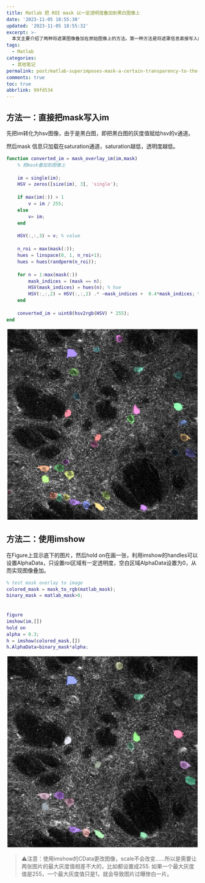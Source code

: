 ```yaml
---
title: Matlab 把 ROI mask 以一定透明度叠加到黑白图像上
date: '2023-11-05 18:55:30'
updated: '2023-11-05 18:55:32'
excerpt: >-
  本文主要介绍了两种将遮罩图像叠加在原始图像上的方法。第一种方法是将遮罩信息直接写入原始图像的HSV通道中，通过调整饱和度来控制透明度。第二种方法是使用imshow函数在图像上显示遮罩区域，并设置透明度。这些方法可以有效实现图像叠加效果。
tags:
  - Matlab
categories:
  - 其他笔记
permalink: post/matlab-superimposes-mask-a-certain-transparency-to-the-image-2seqqa.html
comments: true
toc: true
abbrlink: 99fd534
---
```




## 方法一：直接把mask写入im

先把im转化为hsv图像，由于是黑白图，即把黑白图的灰度值赋给hsv的v通道。

然后mask 信息只加载在saturation通道，saturation越低，透明度越低。

```matlab
function converted_im = mask_overlay_im(im,mask)
    % 把mask叠加到图像上

    im = single(im);
    HSV = zeros([size(im), 3], 'single');

    if max(im(:)) > 1
        v = im / 255;
    else
        v= im;
    end

    HSV(:,:,3) = v; % value

    n_roi = max(mask(:));
    hues = linspace(0, 1, n_roi+1);
    hues = hues(randperm(n_roi));

    for n = 1:max(mask(:))
        mask_indices = (mask == n);
        HSV(mask_indices) = hues(n); % hue
        HSV(:,:,2) = HSV(:,:,2) .* ~mask_indices +  0.4*mask_indices; % saturation
    end

    converted_im = uint8(hsv2rgb(HSV) * 255);
end

```

​![image](https://raw.githubusercontent.com/Achuan-2/PicBed/pic/assets/202311051042778.png "将图片转化为hsv后，将roi信息写入saturation通道，实现图片叠加")​

## 方法二：使用imshow

在Figure上显示底下的图片，然后hold on在画一张，利用imshow的handles可以设置AlphaData，只设置roi区域有一定透明度，空白区域AlphaData设置为0，从而实现图像叠加。

```matlab
% test mask overlay to image
colored_mask = mask_to_rgb(matlab_mask);
binary_mask = matlab_mask>0;


figure
imshow(im,[])
hold on 
alpha = 0.3;
h = imshow(colored_mask,[])
h.AlphaData=binary_mask*alpha;
```

​​![image](https://raw.githubusercontent.com/Achuan-2/PicBed/pic/assets/202311051133051.png "使用imshow绘制两层，调整顶层mask透明度，实现图片叠加")​

> ⚠注意：使用imshow的CData更改图像，scale不会改变……所以是需要让两张图片的最大灰度值相差不大的，比如都设置成255. 如果一个最大灰度值是255，一个最大灰度值只是1，就会导致图片过曝惨白一片。

‍
